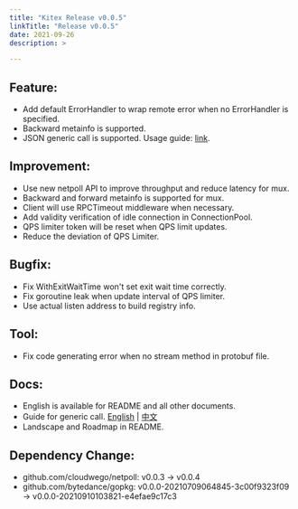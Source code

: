 ```yaml
---
title: "Kitex Release v0.0.5"
linkTitle: "Release v0.0.5"
date: 2021-09-26
description: >

---
```


## Feature:

- Add default ErrorHandler to wrap remote error when no ErrorHandler is specified.
- Backward metainfo is supported.
- JSON generic call is supported. Usage guide: [link](https://www.cloudwego.io/docs/kitex/tutorials/advanced-feature/generic-call/#4-json-mapping-generic-call).

## Improvement:

- Use new netpoll API to improve throughput and reduce latency for mux.
- Backward and forward metainfo is supported for mux.
- Client will use RPCTimeout middleware when necessary.
- Add validity verification of idle connection in ConnectionPool.
- QPS limiter token will be reset when QPS limit updates.
- Reduce the deviation of QPS Limiter.

## Bugfix:

- Fix WithExitWaitTime won't set exit wait time correctly.
- Fix goroutine leak when update interval of QPS limiter.
- Use actual listen address to build registry info.

## Tool:

- Fix code generating error when no stream method in protobuf file.

## Docs:

- English is available for README and all other documents.
- Guide for generic call. [English](https://www.cloudwego.io/docs/kitex/tutorials/advanced-feature/generic-call) | [中文](https://www.cloudwego.io/zh/docs/kitex/tutorials/advanced-feature/generic-call/)
- Landscape and Roadmap in README.

## Dependency Change:

- github.com/cloudwego/netpoll: v0.0.3 -> v0.0.4
- github.com/bytedance/gopkg: v0.0.0-20210709064845-3c00f9323f09 -> v0.0.0-20210910103821-e4efae9c17c3
